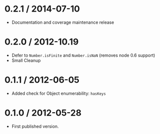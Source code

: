 0.2.1 / 2014-07-10
==================
  * Documentation and coverage maintenance release

0.2.0 / 2012-10.19
==================
  * Defer to `Number.isFinite` and `Number.isNaN` (removes node 0.6 support)
  * Small Cleanup

0.1.1 / 2012-06-05
==================
  * Added check for Object enumerability: `hasKeys`

0.1.0 / 2012-05-28
==================
  * First published version.
